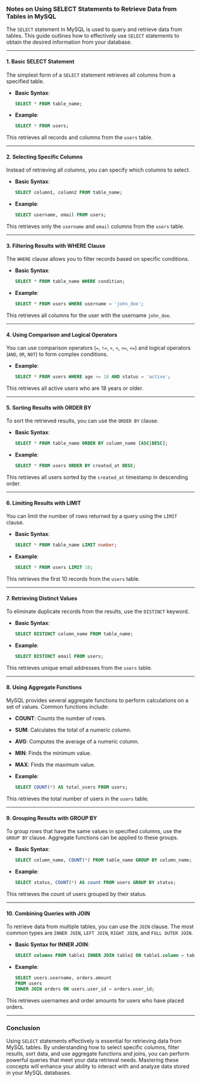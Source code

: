 ### Notes on Using SELECT Statements to Retrieve Data from Tables in MySQL

The `SELECT` statement in MySQL is used to query and retrieve data from tables. This guide outlines how to effectively use `SELECT` statements to obtain the desired information from your database.

---

#### 1. **Basic SELECT Statement**

The simplest form of a `SELECT` statement retrieves all columns from a specified table.

- **Basic Syntax**:
  ```sql
  SELECT * FROM table_name;
  ```

- **Example**:
  ```sql
  SELECT * FROM users;
  ```

This retrieves all records and columns from the `users` table.

---

#### 2. **Selecting Specific Columns**

Instead of retrieving all columns, you can specify which columns to select.

- **Basic Syntax**:
  ```sql
  SELECT column1, column2 FROM table_name;
  ```

- **Example**:
  ```sql
  SELECT username, email FROM users;
  ```

This retrieves only the `username` and `email` columns from the `users` table.

---

#### 3. **Filtering Results with WHERE Clause**

The `WHERE` clause allows you to filter records based on specific conditions.

- **Basic Syntax**:
  ```sql
  SELECT * FROM table_name WHERE condition;
  ```

- **Example**:
  ```sql
  SELECT * FROM users WHERE username = 'john_doe';
  ```

This retrieves all columns for the user with the username `john_doe`.

---

#### 4. **Using Comparison and Logical Operators**

You can use comparison operators (`=`, `!=`, `>`, `<`, `>=`, `<=`) and logical operators (`AND`, `OR`, `NOT`) to form complex conditions.

- **Example**:
  ```sql
  SELECT * FROM users WHERE age >= 18 AND status = 'active';
  ```

This retrieves all active users who are 18 years or older.

---

#### 5. **Sorting Results with ORDER BY**

To sort the retrieved results, you can use the `ORDER BY` clause.

- **Basic Syntax**:
  ```sql
  SELECT * FROM table_name ORDER BY column_name [ASC|DESC];
  ```

- **Example**:
  ```sql
  SELECT * FROM users ORDER BY created_at DESC;
  ```

This retrieves all users sorted by the `created_at` timestamp in descending order.

---

#### 6. **Limiting Results with LIMIT**

You can limit the number of rows returned by a query using the `LIMIT` clause.

- **Basic Syntax**:
  ```sql
  SELECT * FROM table_name LIMIT number;
  ```

- **Example**:
  ```sql
  SELECT * FROM users LIMIT 10;
  ```

This retrieves the first 10 records from the `users` table.

---

#### 7. **Retrieving Distinct Values**

To eliminate duplicate records from the results, use the `DISTINCT` keyword.

- **Basic Syntax**:
  ```sql
  SELECT DISTINCT column_name FROM table_name;
  ```

- **Example**:
  ```sql
  SELECT DISTINCT email FROM users;
  ```

This retrieves unique email addresses from the `users` table.

---

#### 8. **Using Aggregate Functions**

MySQL provides several aggregate functions to perform calculations on a set of values. Common functions include:

- **COUNT**: Counts the number of rows.
- **SUM**: Calculates the total of a numeric column.
- **AVG**: Computes the average of a numeric column.
- **MIN**: Finds the minimum value.
- **MAX**: Finds the maximum value.

- **Example**:
  ```sql
  SELECT COUNT(*) AS total_users FROM users;
  ```

This retrieves the total number of users in the `users` table.

---

#### 9. **Grouping Results with GROUP BY**

To group rows that have the same values in specified columns, use the `GROUP BY` clause. Aggregate functions can be applied to these groups.

- **Basic Syntax**:
  ```sql
  SELECT column_name, COUNT(*) FROM table_name GROUP BY column_name;
  ```

- **Example**:
  ```sql
  SELECT status, COUNT(*) AS count FROM users GROUP BY status;
  ```

This retrieves the count of users grouped by their status.

---

#### 10. **Combining Queries with JOIN**

To retrieve data from multiple tables, you can use the `JOIN` clause. The most common types are `INNER JOIN`, `LEFT JOIN`, `RIGHT JOIN`, and `FULL OUTER JOIN`.

- **Basic Syntax for INNER JOIN**:
  ```sql
  SELECT columns FROM table1 INNER JOIN table2 ON table1.column = table2.column;
  ```

- **Example**:
  ```sql
  SELECT users.username, orders.amount 
  FROM users 
  INNER JOIN orders ON users.user_id = orders.user_id;
  ```

This retrieves usernames and order amounts for users who have placed orders.

---

### Conclusion

Using `SELECT` statements effectively is essential for retrieving data from MySQL tables. By understanding how to select specific columns, filter results, sort data, and use aggregate functions and joins, you can perform powerful queries that meet your data retrieval needs. Mastering these concepts will enhance your ability to interact with and analyze data stored in your MySQL databases.